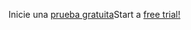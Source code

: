 <span data-ttu-id="5325c-101">Inicie una [prueba gratuita](https://go.microsoft.com/fwlink/?linkid=847861)</span><span class="sxs-lookup"><span data-stu-id="5325c-101">Start a [free trial!](https://go.microsoft.com/fwlink/?linkid=847861)</span></span>
